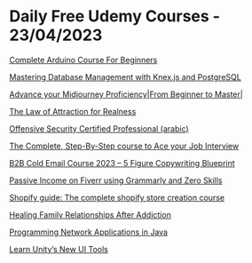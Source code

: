 # Daily Free Udemy Courses - 23/04/2023

[Complete Arduino Course For Beginners](https://www.udemy.com/course/full-arduino-course-for-beginners/?couponCode=22APR2023_5DS_1000ST)
[Mastering Database Management with Knex.js and PostgreSQL](https://www.udemy.com/course/database-management-knexjs-postgresql/?couponCode=DEVLYZER-C3-P2)
[Advance your Midjourney Proficiency|From Beginner to Master|](https://www.udemy.com/course/advance-your-midjourney-proficiencyfrom-beginner-to-master/?couponCode=21D60F3CF1B173B18037)
[The Law of Attraction for Realness](https://www.udemy.com/course/the-law-of-attraction-for-realness/?couponCode=REALNESSFORFREE)
[Offensive Security Certified Professional (arabic)](https://www.udemy.com/course/oscp-arabic/?couponCode=9DE0EF236029FED5CC9C)
[The Complete, Step-By-Step course to Ace your Job Interview](https://www.udemy.com/course/interview-hero/?couponCode=INTERVIEWJOB)
[B2B Cold Email Course 2023 – 5 Figure Copywriting Blueprint](https://www.udemy.com/course/b2b-cold-email-course-2022-5-figure-copywriting-blueprint/?couponCode=5FIGURECOPY23)
[Passive Income on Fiverr using Grammarly and Zero Skills](https://www.udemy.com/course/passive-income-on-fiverr-using-grammarly-and-zero-skills/?couponCode=FIVERRGRAMMARLY23)
[Shopify guide: The complete shopify store creation course](https://www.udemy.com/course/the-complete-shopify-store-creation-course/?couponCode=0F9EEFA4888B02BE55BF)
[Healing Family Relationships After Addiction](https://www.udemy.com/course/healing-family-relationships-after-addiction/?couponCode=ADDICTEDLOVE)
[Programming Network Applications in Java](https://www.udemy.com/course/programming-network-applications-in-java/?couponCode=SPRING23)
[Learn Unity’s New UI Tools](https://www.udemy.com/course/learn-unitys-new-ui-tools/?couponCode=UNITY_FREE9)
